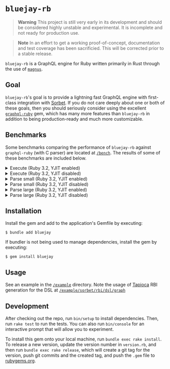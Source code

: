 # `bluejay-rb`

> **Warning**
> This project is still very early in its development and should be considered highly unstable and experimental. It is incomplete and not ready for production use.

> **Note**
> In an effort to get a working proof-of-concept, documentation and test coverage has been sacrificied. This will be corrected prior to a stable release.

`bluejay-rb` is a GraphQL engine for Ruby written primarily in Rust through the use of [`magnus`](https://github.com/matsadler/magnus).

## Goal

`bluejay-rb`'s goal is to provide a lightning fast GraphQL engine with first-class integration with [Sorbet](https://sorbet.org/). If you do not care deeply about one or both of these goals, then you should seriously consider using the excellent [`graphql-ruby`](https://graphql-ruby.org) gem, which has many more features than `bluejay-rb` in addition to being production-ready and much more customizable.

## Benchmarks

Some benchmarks comparing the performance of `bluejay-rb` against `graphql-ruby` (with C parser) are located at [`/bench`](/bench). The results of some of these benchmarks are included below.

<details>
  <summary>Execute (Ruby 3.2, YJIT enabled)</summary>

  ```
  Profiling IPS:
  Warming up --------------------------------------
              graphql   164.000  i/100ms
              bluejay     1.261k i/100ms
  Calculating -------------------------------------
              graphql      1.623k (± 1.9%) i/s -      8.200k in   5.054436s
              bluejay     12.462k (± 3.8%) i/s -     63.050k in   5.067804s

  Comparison:
              bluejay:    12462.0 i/s
              graphql:     1622.9 i/s - 7.68x  (± 0.00) slower

  Profiling Ruby memory allocations:
  Calculating -------------------------------------
              graphql    52.848k memsize (     0.000  retained)
                        460.000  objects (     0.000  retained)
                          12.000  strings (     0.000  retained)
              bluejay     5.216k memsize (    40.000  retained)
                          39.000  objects (     1.000  retained)
                          0.000  strings (     0.000  retained)

  Comparison:
              bluejay:       5216 allocated
              graphql:      52848 allocated - 10.13x more
  ```
</details>

<details>
  <summary>Execute (Ruby 3.2, YJIT disabled)</summary>

  ```
  Profiling IPS:
  Warming up --------------------------------------
              graphql    71.000  i/100ms
              bluejay     1.244k i/100ms
  Calculating -------------------------------------
              graphql    713.576  (± 2.0%) i/s -      3.621k in   5.076367s
              bluejay     12.395k (± 3.4%) i/s -     63.444k in   5.125595s

  Comparison:
              bluejay:    12394.9 i/s
              graphql:      713.6 i/s - 17.37x  (± 0.00) slower

  Profiling Ruby memory allocations:
  Calculating -------------------------------------
              graphql    52.848k memsize (    27.488k retained)
                        460.000  objects (   228.000  retained)
                          12.000  strings (    12.000  retained)
              bluejay     5.216k memsize (     1.128k retained)
                          39.000  objects (     8.000  retained)
                          0.000  strings (     0.000  retained)

  Comparison:
              bluejay:       5216 allocated
              graphql:      52848 allocated - 10.13x more
  ```
</details>

<details>
  <summary>Parse small (Ruby 3.2, YJIT enabled)</summary>

  ```
  Profiling IPS:
  Warming up --------------------------------------
              bluejay    43.448k i/100ms
              graphql     6.736k i/100ms
  Calculating -------------------------------------
              bluejay    412.117k (± 9.2%) i/s -      2.042M in   5.000504s
              graphql     60.058k (±12.4%) i/s -    296.384k in   5.020994s

  Comparison:
              bluejay:   412116.5 i/s
              graphql:    60058.0 i/s - 6.86x  (± 0.00) slower

  Profiling Ruby memory allocations:
  Calculating -------------------------------------
              bluejay     0.000  memsize (     0.000  retained)
                          0.000  objects (     0.000  retained)
                          0.000  strings (     0.000  retained)
              graphql     6.192k memsize (     4.176k retained)
                          70.000  objects (    58.000  retained)
                          6.000  strings (     6.000  retained)

  Comparison:
              bluejay:          0 allocated
              graphql:       6192 allocated - Infx more
  ```
</details>

<details>
  <summary>Parse small (Ruby 3.2, YJIT disabled)</summary>

  ```
  Profiling IPS:
  Warming up --------------------------------------
              bluejay    40.910k i/100ms
              graphql     5.170k i/100ms
  Calculating -------------------------------------
              bluejay    404.179k (± 9.1%) i/s -      2.005M in   5.006653s
              graphql     58.068k (± 4.4%) i/s -    294.690k in   5.088417s

  Comparison:
              bluejay:   404179.2 i/s
              graphql:    58068.0 i/s - 6.96x  (± 0.00) slower

  Profiling Ruby memory allocations:
  Calculating -------------------------------------
              bluejay     0.000  memsize (     0.000  retained)
                          0.000  objects (     0.000  retained)
                          0.000  strings (     0.000  retained)
              graphql     6.192k memsize (     0.000  retained)
                          70.000  objects (     0.000  retained)
                          6.000  strings (     0.000  retained)

  Comparison:
              bluejay:          0 allocated
              graphql:       6192 allocated - Infx more
  ```
</details>

<details>
  <summary>Parse large (Ruby 3.2, YJIT enabled)</summary>

  ```
  Profiling IPS:
  Warming up --------------------------------------
              bluejay   186.000  i/100ms
              graphql    25.000  i/100ms
  Calculating -------------------------------------
              bluejay      2.215k (± 1.6%) i/s -     11.160k in   5.039504s
              graphql    295.089  (±10.5%) i/s -      1.475k in   5.067081s

  Comparison:
              bluejay:     2215.1 i/s
              graphql:      295.1 i/s - 7.51x  (± 0.00) slower

  Profiling Ruby memory allocations:
  Calculating -------------------------------------
              bluejay     0.000  memsize (     0.000  retained)
                          0.000  objects (     0.000  retained)
                          0.000  strings (     0.000  retained)
              graphql     1.425M memsize (   928.624k retained)
                          16.001k objects (    13.044k retained)
                          50.000  strings (    50.000  retained)

  Comparison:
              bluejay:          0 allocated
              graphql:    1425400 allocated - Infx more
  ```
</details>

<details>
  <summary>Parse large (Ruby 3.2, YJIT disabled)</summary>

  ```
  Profiling IPS:
  Warming up --------------------------------------
              bluejay   219.000  i/100ms
              graphql    27.000  i/100ms
  Calculating -------------------------------------
              bluejay      2.016k (± 9.7%) i/s -     10.074k in   5.049408s
              graphql    231.603  (±11.7%) i/s -      1.161k in   5.085568s

  Comparison:
              bluejay:     2016.0 i/s
              graphql:      231.6 i/s - 8.70x  (± 0.00) slower

  Profiling Ruby memory allocations:
  Calculating -------------------------------------
              bluejay     0.000  memsize (     0.000  retained)
                          0.000  objects (     0.000  retained)
                          0.000  strings (     0.000  retained)
              graphql     1.425M memsize (     0.000  retained)
                          16.001k objects (     0.000  retained)
                          50.000  strings (     0.000  retained)

  Comparison:
              bluejay:          0 allocated
              graphql:    1425400 allocated - Infx more
  ```
</details>

## Installation

Install the gem and add to the application's Gemfile by executing:

    $ bundle add bluejay

If bundler is not being used to manage dependencies, install the gem by executing:

    $ gem install bluejay

## Usage

See an example in the [`/example`](/example) directory. Note the usage of [Tapioca](https://github.com/Shopify/tapioca) RBI generation for the DSL at [`/example/sorbet/rbi/dsl/graph`](/example/sorbet/rbi/dsl/graph)

## Development

After checking out the repo, run `bin/setup` to install dependencies. Then, run `rake test` to run the tests. You can also run `bin/console` for an interactive prompt that will allow you to experiment.

To install this gem onto your local machine, run `bundle exec rake install`. To release a new version, update the version number in `version.rb`, and then run `bundle exec rake release`, which will create a git tag for the version, push git commits and the created tag, and push the `.gem` file to [rubygems.org](https://rubygems.org).
